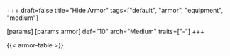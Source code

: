 +++
draft=false
title="Hide Armor"
tags=["default", "armor", "equipment", "medium"]

[params]
  [params.armor]
    def="10"
    arch="Medium"
    traits=["-"]
+++

{{< armor-table >}}


